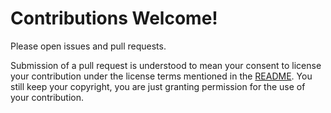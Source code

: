# Contributions Welcome!

Please open issues and pull requests.

Submission of a pull request is understood to mean your consent to license your contribution under the license terms mentioned in the [README](README.md).  You still keep your copyright, you are just granting permission for the use of your contribution.